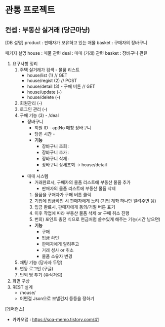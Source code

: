 # 관통 프로젝트

## 컨셉 : 부동산 실거래 (당근마냥)

[DB 설명]
product : 판매자가 보유하고 있는 매물
basket : 구매자의 장바구니

패키지 설명
house : 매물 관련
deal : 매매 (거래) 관련
basket : 장바구니 관련

1. 요구사항 정리
   1. 주택 실거래가 검색 - 물품 리스트
      - house/list (1) // GET
      - house/regist (2) // POST
      - house/detail (3) - 구매 버튼 // GET
      - house/update (-)
      - house/delete (-)
   2. 회원관리 (-)
   3. 로그인 관리 (-)
   4. 구매 기능 (3) - /deal
      - 장바구니
        - 회원 ID - aptNo 매칭 장바구니
        - 담은 시간 -
        - **기능**
          - 장바구니 조회 :
          - 장바구니 추가 :
          - 장바구니 삭제 :
          - 장바구니 상세조회 → house/detail
          -
      - 매매 시스템
        - 거래완료시, 구매자의 물품 리스트에 부동산 물품 추가
          - 판매자의 물품 리스트에 부동산 물품 삭제
        1. 물품을 구매자가 구매 버튼 클릭
        2. 기업에 입금확인 시 판매자에게 노티 (기업 계좌 하나만 알려주면 됨)
        3. 입금 완료시, 판매자에게 동의/거절 버튼 표기
        4. 이후 작업에 따라 부동산 물품 삭제 or 구매 취소 진행
        5. 번외) 포인트 충전 식으로 현금처럼 쓸수있게 해주는 기능(시간 남으면)
        - **기능**
          - 구매
          - 입금 확인
          - 판매자에게 알려주고
          - 거래 성사 or 취소
          - 물품 소유자 변경
   5. 채팅 기능 (당사자 두명)
   6. 연동 로그인 (구글)
   7. 번외 땅 투기 (주식처럼)
2. 화면 구상
3. REST 설계
   - /house/
   - 어떤걸 Json으로 보낼건지 등등을 정하기

[레퍼런스]

- 카카오맵 : https://soa-memo.tistory.com/41
